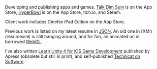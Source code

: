 Developing and publishing apps and games. [Talk Dim Sum](talkdimsum) is on the App Store, [HyperBowl](hyperbowl) is on the App Store, Itch.io, and Steam.

Client work includes Cinefex iPad Edition on the App Store.

Previous work is listed on my latest resume in [JSON](resume). An old one in [XMl)(resumexml) is still hanging around, and for fun, an animated on in borrowed [WebGL](resumewgl).

I've also written [Learn Unity 4 for iOS Game Development](learnunity4) published by Apress (obsolete but still in print), and self-published [Technicat on Software](technicat-on-software).




